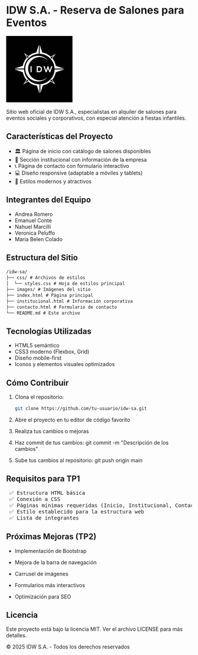 # IDW S.A. - Reserva de Salones para Eventos

![Logo IDW S.A.](images/logo_idw.jpg)

Sitio web oficial de IDW S.A., especialistas en alquiler de salones para eventos sociales y corporativos, con especial atención a fiestas infantiles.

## Características del Proyecto

- 🏛️  Página de inicio con catálogo de salones disponibles
- 🏢  Sección institucional con información de la empresa
- 📞  Página de contacto con formulario interactivo
- 💻  Diseño responsive (adaptable a móviles y tablets)
- 🎨  Estilos modernos y atractivos

## Integrantes del Equipo

- Andrea Romero
- Emanuel Conte
- Nahuel Marcilli
- Veronica Peluffo
- Maria Belen Colado

## Estructura del Sitio
```text
/idw-sa/
├── css/ # Archivos de estilos
│  └── styles.css # Hoja de estilos principal
├── images/ # Imágenes del sitio
├── index.html # Página principal
├── institucional.html # Información corporativa
├── contacto.html # Formulario de contacto
└── README.md # Este archivo
```

## Tecnologías Utilizadas

- HTML5 semántico
- CSS3 moderno (Flexbox, Grid)
- Diseño mobile-first
- Iconos y elementos visuales optimizados

## Cómo Contribuir

1. Clona el repositorio:
   ```bash
   git clone https://github.com/tu-usuario/idw-sa.git

2. Abre el proyecto en tu editor de código favorito

3. Realiza tus cambios o mejoras

4. Haz commit de tus cambios:
   git commit -m "Descripción de los cambios"

5. Sube tus cambios al repositorio:
   git push origin main

## Requisitos para TP1
<pre> ✅ Estructura HTML básica
 ✅ Conexión a CSS
 ✅ Páginas mínimas requeridas (Inicio, Institucional, Contacto)
 ✅ Estilo establecido para la estructura web
 ✅ Lista de integrantes</pre>

## Próximas Mejoras (TP2)
- Implementación de Bootstrap

- Mejora de la barra de navegación

- Carrusel de imágenes

- Formularios más interactivos

- Optimización para SEO

## Licencia
Este proyecto está bajo la licencia MIT. Ver el archivo LICENSE para más detalles.

© 2025 IDW S.A. - Todos los derechos reservados

